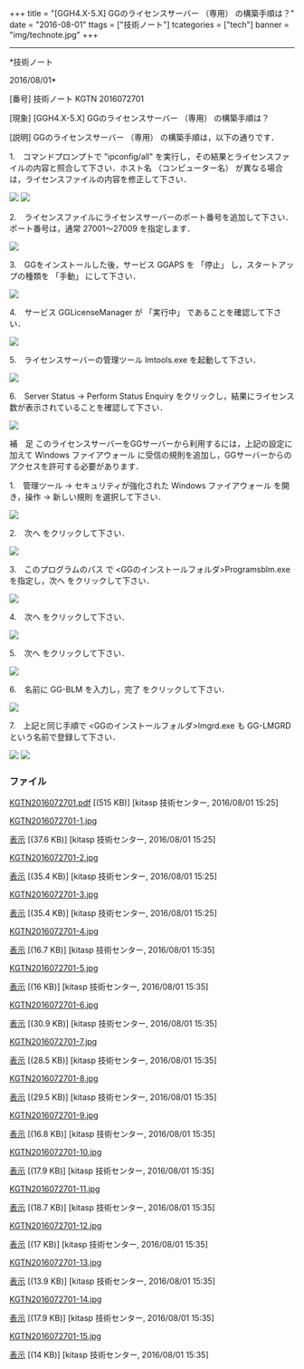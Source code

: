 ﻿+++
title = "[GGH4.X-5.X] GGのライセンスサーバー （専用） の構築手順は？"
date = "2016-08-01"
ttags = ["技術ノート"]
tcategories = ["tech"]
banner = "img/technote.jpg"
+++

-----------------------------------------------------------------------------------------------------------------------------

*技術ノート

2016/08/01*


[番号]
技術ノート KGTN 2016072701

[現象]
[GGH4.X-5.X] GGのライセンスサーバー （専用） の構築手順は？

[説明]
GGのライセンスサーバー （専用） の構築手順は，以下の通りです．

1.　コマンドプロンプトで "ipconfig/all"
を実行し，その結果とライセンスファイルの内容と照合して下さい．ホスト名
（コンピューター名）
が異なる場合は，ライセンスファイルの内容を修正して下さい．

![](http://techreport.kitasp.net/attachments/download/2848/KGTN2016072701-1.jpg)
![](http://techreport.kitasp.net/attachments/download/2849/KGTN2016072701-2.jpg)

2.　ライセンスファイルにライセンスサーバーのポート番号を追加して下さい．ポート番号は，通常
27001～27009 を指定します．

![](http://techreport.kitasp.net/attachments/download/2850/KGTN2016072701-3.jpg)

3.　GGをインストールした後，サービス GGAPS を 「停止」
し，スタートアップの種類を 「手動」 にして下さい．

![](http://techreport.kitasp.net/attachments/download/2859/KGTN2016072701-4.jpg)

4.　サービス GGLicenseManager が 「実行中」 であることを確認して下さい．

![](http://techreport.kitasp.net/attachments/download/2860/KGTN2016072701-5.jpg)

5.　ライセンスサーバーの管理ツール lmtools.exe を起動して下さい．

![](http://techreport.kitasp.net/attachments/download/2861/KGTN2016072701-6.jpg)

6.　Server Status → Perform Status Enquiry
をクリックし，結果にライセンス数が表示されていることを確認して下さい．

![](http://techreport.kitasp.net/attachments/download/2862/KGTN2016072701-7.jpg)

補　足
このライセンスサーバーをGGサーバーから利用するには，上記の設定に加えて
Windows ファイアウォール
に受信の規則を追加し，GGサーバーからのアクセスを許可する必要があります．

1.　管理ツール → セキュリティが強化された Windows ファイアウォール
を開き，操作 → 新しい規則 を選択して下さい．

![](http://techreport.kitasp.net/attachments/download/2863/KGTN2016072701-8.jpg)

2.　次へ をクリックして下さい．

![](http://techreport.kitasp.net/attachments/download/2864/KGTN2016072701-9.jpg)

3.　このプログラムのパス で
<GGのインストールフォルダ>Programsblm.exe を指定し，次へ
をクリックして下さい．

![](http://techreport.kitasp.net/attachments/download/2865/KGTN2016072701-10.jpg)

4.　次へ をクリックして下さい．

![](http://techreport.kitasp.net/attachments/download/2866/KGTN2016072701-11.jpg)

5.　次へ をクリックして下さい．

![](http://techreport.kitasp.net/attachments/download/2867/KGTN2016072701-12.jpg)

6.　名前に GG-BLM を入力し，完了 をクリックして下さい．

![](http://techreport.kitasp.net/attachments/download/2868/KGTN2016072701-13.jpg)

7.　上記と同じ手順で <GGのインストールフォルダ>lmgrd.exe も GG-LMGRD
という名前で登録して下さい．

![](http://techreport.kitasp.net/attachments/download/2869/KGTN2016072701-14.jpg)
![](http://techreport.kitasp.net/attachments/download/2870/KGTN2016072701-15.jpg)


### ファイル

 
 


[KGTN2016072701.pdf](http://techreport.kitasp.net/attachments/download/2847/KGTN2016072701.pdf)
 [(515 KB)] [kitasp 技術センター, 2016/08/01
15:25]

[KGTN2016072701-1.jpg](http://techreport.kitasp.net/attachments/download/2848/KGTN2016072701-1.jpg)

[表示](http://techreport.kitasp.net/attachments/2848/KGTN2016072701-1.jpg "表示")
 [(37.6 KB)] [kitasp 技術センター, 2016/08/01
15:25]

[KGTN2016072701-2.jpg](http://techreport.kitasp.net/attachments/download/2849/KGTN2016072701-2.jpg)

[表示](http://techreport.kitasp.net/attachments/2849/KGTN2016072701-2.jpg "表示")
 [(35.4 KB)] [kitasp 技術センター, 2016/08/01
15:25]

[KGTN2016072701-3.jpg](http://techreport.kitasp.net/attachments/download/2850/KGTN2016072701-3.jpg)

[表示](http://techreport.kitasp.net/attachments/2850/KGTN2016072701-3.jpg "表示")
 [(35.4 KB)] [kitasp 技術センター, 2016/08/01
15:25]

[KGTN2016072701-4.jpg](http://techreport.kitasp.net/attachments/download/2859/KGTN2016072701-4.jpg)

[表示](http://techreport.kitasp.net/attachments/2859/KGTN2016072701-4.jpg "表示")
 [(16.7 KB)] [kitasp 技術センター, 2016/08/01
15:35]

[KGTN2016072701-5.jpg](http://techreport.kitasp.net/attachments/download/2860/KGTN2016072701-5.jpg)

[表示](http://techreport.kitasp.net/attachments/2860/KGTN2016072701-5.jpg "表示")
 [(16 KB)] [kitasp 技術センター, 2016/08/01
15:35]

[KGTN2016072701-6.jpg](http://techreport.kitasp.net/attachments/download/2861/KGTN2016072701-6.jpg)

[表示](http://techreport.kitasp.net/attachments/2861/KGTN2016072701-6.jpg "表示")
 [(30.9 KB)] [kitasp 技術センター, 2016/08/01
15:35]

[KGTN2016072701-7.jpg](http://techreport.kitasp.net/attachments/download/2862/KGTN2016072701-7.jpg)

[表示](http://techreport.kitasp.net/attachments/2862/KGTN2016072701-7.jpg "表示")
 [(28.5 KB)] [kitasp 技術センター, 2016/08/01
15:35]

[KGTN2016072701-8.jpg](http://techreport.kitasp.net/attachments/download/2863/KGTN2016072701-8.jpg)

[表示](http://techreport.kitasp.net/attachments/2863/KGTN2016072701-8.jpg "表示")
 [(29.5 KB)] [kitasp 技術センター, 2016/08/01
15:35]

[KGTN2016072701-9.jpg](http://techreport.kitasp.net/attachments/download/2864/KGTN2016072701-9.jpg)

[表示](http://techreport.kitasp.net/attachments/2864/KGTN2016072701-9.jpg "表示")
 [(16.8 KB)] [kitasp 技術センター, 2016/08/01
15:35]

[KGTN2016072701-10.jpg](http://techreport.kitasp.net/attachments/download/2865/KGTN2016072701-10.jpg)

[表示](http://techreport.kitasp.net/attachments/2865/KGTN2016072701-10.jpg "表示")
 [(17.9 KB)] [kitasp 技術センター, 2016/08/01
15:35]

[KGTN2016072701-11.jpg](http://techreport.kitasp.net/attachments/download/2866/KGTN2016072701-11.jpg)

[表示](http://techreport.kitasp.net/attachments/2866/KGTN2016072701-11.jpg "表示")
 [(18.7 KB)] [kitasp 技術センター, 2016/08/01
15:35]

[KGTN2016072701-12.jpg](http://techreport.kitasp.net/attachments/download/2867/KGTN2016072701-12.jpg)

[表示](http://techreport.kitasp.net/attachments/2867/KGTN2016072701-12.jpg "表示")
 [(17 KB)] [kitasp 技術センター, 2016/08/01
15:35]

[KGTN2016072701-13.jpg](http://techreport.kitasp.net/attachments/download/2868/KGTN2016072701-13.jpg)

[表示](http://techreport.kitasp.net/attachments/2868/KGTN2016072701-13.jpg "表示")
 [(13.9 KB)] [kitasp 技術センター, 2016/08/01
15:35]

[KGTN2016072701-14.jpg](http://techreport.kitasp.net/attachments/download/2869/KGTN2016072701-14.jpg)

[表示](http://techreport.kitasp.net/attachments/2869/KGTN2016072701-14.jpg "表示")
 [(17.9 KB)] [kitasp 技術センター, 2016/08/01
15:35]

[KGTN2016072701-15.jpg](http://techreport.kitasp.net/attachments/download/2870/KGTN2016072701-15.jpg)

[表示](http://techreport.kitasp.net/attachments/2870/KGTN2016072701-15.jpg "表示")
 [(14 KB)] [kitasp 技術センター, 2016/08/01
15:35]


 


 

